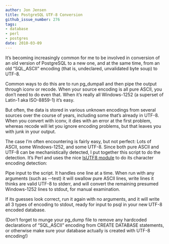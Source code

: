 ```yaml
---
author: Jon Jensen
title: PostgreSQL UTF-8 Conversion
github_issue_number: 276
tags:
- database
- perl
- postgres
date: 2010-03-09
---
```


It’s becoming increasingly common for me to be involved in conversion of an old version of PostgreSQL to a new one, and at the same time, from an old “SQL_ASCII” encoding (that is, undeclared, unvalidated byte soup) to UTF-8.

Common ways to do this are to run pg_dumpall and then pipe the output through iconv or recode. When your source encoding is all pure ASCII, you don’t need to do even that. When it’s really all Windows-1252 (a superset of Latin-1 aka ISO-8859-1) it’s easy.

But often, the data is stored in various unknown encodings from several sources over the course of years, including some that’s already in UTF-8. When you convert with iconv, it dies with an error at the first problem, whereas recode will let you ignore encoding problems, but that leaves you with junk in your output.

The case I’m often encountering is fairly easy, but not perfect: Lots of ASCII, some Windows-1252, and some UTF-8. Since both pure ASCII and UTF-8 can be mechanistically detected, I put together this script to do the detection. It’s Perl and uses the nice [IsUTF8 module](https://metacpan.org/pod/IsUTF8) to do its character encoding detection:

<script src="https://gist.github.com/327332.js"></script>

Pipe input to the script. It handles one line at a time. When run with any arguments (such as --test) it will swallow pure ASCII lines, write lines it thinks are valid UTF-8 to stderr, and will convert the remaining presumed Windows-1252 lines to stdout, for manual examination.

If its guesses look correct, run it again with no arguments, and it will write all 3 types of encoding to stdout, ready for input to psql in your new UTF-8 encoded database.

(Don’t forget to munge your pg_dump file to remove any hardcoded declarations of “SQL_ASCII” encoding from CREATE DATABASE statements, or otherwise make sure your database actually is created with UTF-8 encoding!)
